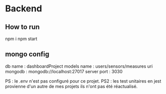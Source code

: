 # Backend

## How to run

npm i
npm start

## mongo config

db name : dashboardProject
models name : users/sensors/measures
uri mongodb : mongodb://localhost:27017
server port : 3030

PS : le .env n'est pas configuré pour ce projet.
PS2 : les test unitaires en jest provienne d'un autre de mes projets ils n'ont pas été réactualisé.
